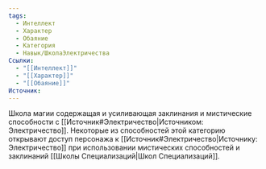 ```yaml
---
tags:
  - Интеллект
  - Характер
  - Обаяние
  - Категория
  - Навык/ШколаЭлектричества
Ссылки:
  - "[[Интеллект]]"
  - "[[Характер]]"
  - "[[Обаяние]]"
Источник:
---
```

Школа магии содержащая и усиливающая заклинания и мистические способности с [[Источник#Электричество|Источником: Электричество]]. Некоторые из способностей этой категорию открывают доступ персонажа к [[Источник#Электричество|Источнику: Электричество]] при использовании мистических способностей и заклинаний [[Школы Специализаций|Школ Специализаций]]. 